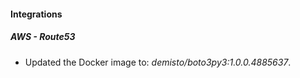 
#### Integrations

##### AWS - Route53

- Updated the Docker image to: *demisto/boto3py3:1.0.0.4885637*.
